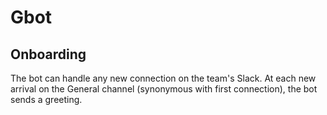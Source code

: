 # Gbot 

## Onboarding

The bot can handle any new connection on the team's Slack. At each new arrival on the General channel (synonymous with first connection), the bot sends a greeting.
